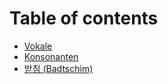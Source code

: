 # Table of contents

* [Vokale](README.md)
* [Konsonanten](konsonanten.md)
* [받침 (Badtschim)](badtschim.md)
